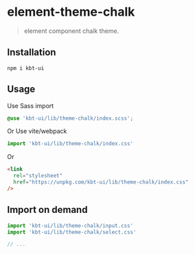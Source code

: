 # element-theme-chalk

> element component chalk theme.

## Installation

```shell
npm i kbt-ui
```

## Usage

Use Sass import

```css
@use 'kbt-ui/lib/theme-chalk/index.scss';
```

Or Use vite/webpack

```javascript
import 'kbt-ui/lib/theme-chalk/index.css'
```

Or

```html
<link
  rel="stylesheet"
  href="https://unpkg.com/kbt-ui/lib/theme-chalk/index.css"
/>
```

## Import on demand

```javascript
import 'kbt-ui/lib/theme-chalk/input.css'
import 'kbt-ui/lib/theme-chalk/select.css'

// ...
```
